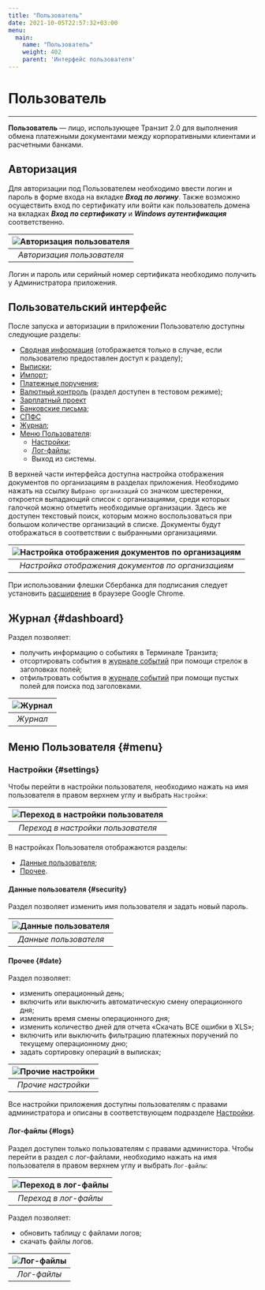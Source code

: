 ```yaml
---
title: "Пользователь"
date: 2021-10-05T22:57:32+03:00
menu:
  main:
    name: "Пользователь"
    weight: 402
    parent: 'Интерфейс пользователя'
---
```


# Пользователь
---

**Пользователь** — лицо, использующее Транзит 2.0 для выполнения обмена платежными документами между корпоративными клиентами и расчетными банками.

## Авторизация

Для авторизации под Пользователем необходимо ввести логин и пароль в форме входа на вкладке ***Вход по логину***. Также возможно осуществить вход по сертификату или войти как пользователь домена на вкладках ***Вход по сертификату*** и ***Windows аутентификация*** соответственно.

| ![](/images/interface/uauth.png "Авторизация пользователя")     | 
|:-----------------------------------------:| 
| *Авторизация пользователя*                              |

Логин и пароль или серийный номер сертификата необходимо получить у Администратора приложения.

## Пользовательский интерфейс

После запуска и авторизации в приложении Пользователю доступны следующие разделы:

- [Сводная информация](/interface/user_menu/summary/index.html) (отображается только в случае, если пользователю предоставлен доступ к разделу);
- [Выписки](/interface/user_menu/statements/index.html);
- [Импорт](/interface/user_menu/import/index.html#exchange_1c);
- [Платежные поручения](/interface/user_menu/payments/index.html);
- [Валютный контроль](/interface/user_menu/currency/index.html) (раздел доступен в тестовом режиме);
- [Зарплатный проект](/interface/user_menu/salary/index.html) 
- [Банковские письма](/interface/user_menu/bankletters/index.html#bankletters);
- [СПФС](/interface/user_menu/spfs/index.html) 
- [Журнал](#dashboard);
- [Меню Пользователя](#menu):
   - [Настройки](#settings);
   - [Лог-файлы](#logs);
   - Выход из системы.

В верхней части интерфейса доступна настройка отображения документов по организациям в разделах приложения. Необходимо нажать на ссылку `Выбрано организаций` со значком шестеренки, откроется выпадающий список с организациями, среди которых галочкой можно отметить необходимые организации. Здесь же доступен текстовый поиск, которым можно воспользоваться при большом количестве организаций в списке. Документы будут отображаться в соответствии с выбранными организациями.

| ![](/images/interface/org_settings.png "Настройка отображения документов по организациям")  | 
|:---------------------------------------------:| 
| *Настройка отображения документов по организациям*                                  |

При использовании флешки Сбербанка для подписания следует установить [расширение](/parts/software/index.html) в браузере Google Chrome.

## Журнал {#dashboard}

Раздел позволяет:

- получить информацию о событиях в Терминале Транзита;
- отсортировать события в [журнале событий](/about/terms/index.html#a-nameactiona-журнал-событий) при помощи стрелок в заголовках полей;
- отфильтровать события в [журнале событий](/about/terms/index.html#a-nameactiona-журнал-событий) при помощи пустых полей для поиска под заголовками.

| ![](/images/interface/dashboard.png "Журнал") | 
|:-----------------------------------------:| 
| *Журнал*                              |

## Меню Пользователя {#menu}

### Настройки {#settings}

Чтобы перейти в настройки пользователя, необходимо нажать на имя пользователя в правом верхнем углу и выбрать `Настройки`:

| ![](/images/interface/user_settings_open.png "Переход в настройки пользователя")  | 
|:------------------------------------------:| 
| *Переход в настройки пользователя*                               |

В настройках Пользователя отображаются разделы:

- [Данные пользователя](#security);
- [Прочее](#date).

<a name="security"></a>

#### Данные пользователя {#security}

Раздел позволяет изменить имя пользователя и задать новый пароль.

| ![](/images/interface/user_pass.png "Данные пользователя")  | 
|:------------------------------------------:| 
| *Данные пользователя*                               |

<a name="date"></a>

#### Прочее {#date}

Раздел позволяет:

- изменить операционный день;
- включить или выключить автоматическую смену операционного дня;
- изменить время смены операционного дня;
- изменить количество дней для отчета «Скачать ВСЕ ошибки в XLS»;
- включить или выключить фильтрацию платежных поручений по текущему операционному дню;
- задать сортировку операций в выписках;


| ![](/images/interface/date1.png "Прочие настройки")     | 
|:-----------------------------------------:| 
| *Прочие настройки*                              |

Все настройки приложения доступны пользователям с правами администратора и описаны в соответствующем подразделе [Настройки](/interface/admin/index.html#settings).

#### Лог-файлы {#logs}

Раздел доступен только пользователям с правами администора. Чтобы перейти в раздел с лог-файлами, необходимо нажать на имя пользователя в правом верхнем углу и выбрать `Лог-файлы`:

| ![](/images/interface/user_logs_open.png "Переход в лог-файлы")  | 
|:------------------------------------------:| 
| *Переход в лог-файлы*                               |

Раздел позволяет:

- обновить таблицу с файлами логов;
- скачать файлы логов.

| ![](/images/interface/logs.png "Лог-файлы")      | 
|:-----------------------------------------:| 
| *Лог-файлы*                              |
